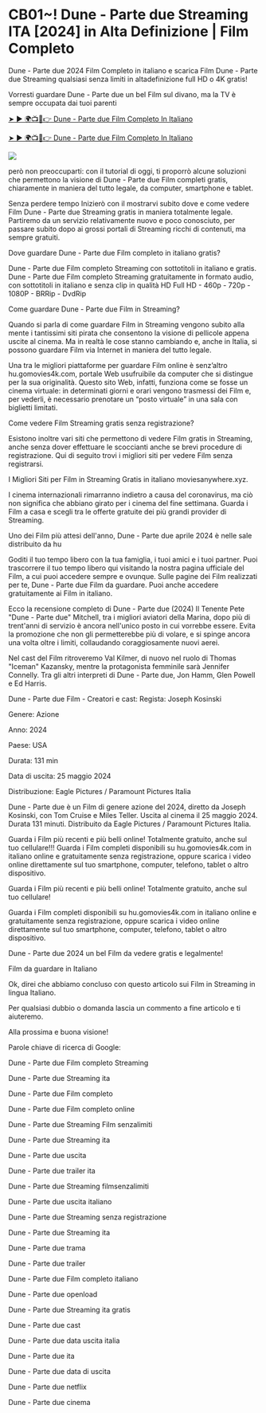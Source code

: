 # CB01~! Dune - Parte due Streaming ITA [2024] in Alta Definizione | Film Completo

Dune - Parte due 2024 Film Completo in italiano e scarica Film Dune - Parte due Streaming qualsiasi senza limiti in altadefinizione full HD o 4K gratis!

Vorresti guardare Dune - Parte due un bel Film sul divano, ma la TV è sempre occupata dai tuoi parenti

[➤ ► 🌍📺📱👉 Dune - Parte due Film Completo In Italiano](https://bit.ly/dune-part-two-2024-Full-movie)

[➤ ► 🌍📺📱👉 Dune - Parte due Film Completo In Italiano](https://bit.ly/dune-part-two-2024-Full-movie)

<a href="https://bit.ly/dune-part-two-2024-Full-movie: Part Two-2024-Full-Movie"><img src="https://www.techmehow.com/wp-content/uploads/2024/03/rgbsrteg.gif" style="max-width: 100%;"></a>


però non preoccuparti: con il tutorial di oggi, ti proporrò alcune soluzioni che permettono la visione di Dune - Parte due Film completi gratis, chiaramente in maniera del tutto legale, da computer, smartphone e tablet.

Senza perdere tempo Inizierò con il mostrarvi subito dove e come vedere Film Dune - Parte due Streaming gratis in maniera totalmente legale. Partiremo da un servizio relativamente nuovo e poco conosciuto, per passare subito dopo ai grossi portali di Streaming ricchi di contenuti, ma sempre gratuiti.

Dove guardare Dune - Parte due Film completo in italiano gratis?

Dune - Parte due Film completo Streaming con sottotitoli in italiano e gratis. Dune - Parte due Film completo Streaming gratuitamente in formato audio, con sottotitoli in italiano e senza clip in qualità HD Full HD - 460p - 720p - 1080P - BRRip - DvdRip

Come guardare Dune - Parte due Film in Streaming?

Quando si parla di come guardare Film in Streaming vengono subito alla mente i tantissimi siti pirata che consentono la visione di pellicole appena uscite al cinema. Ma in realtà le cose stanno cambiando e, anche in Italia, si possono guardare Film via Internet in maniera del tutto legale.

Una tra le migliori piattaforme per guardare Film online è senz’altro hu.gomovies4k.com, portale Web usufruibile da computer che si distingue per la sua originalità. Questo sito Web, infatti, funziona come se fosse un cinema virtuale: in determinati giorni e orari vengono trasmessi dei Film e, per vederli, è necessario prenotare un “posto virtuale” in una sala con biglietti limitati.

Come vedere Film Streaming gratis senza registrazione?

Esistono inoltre vari siti che permettono di vedere Film gratis in Streaming, anche senza dover effettuare le scoccianti anche se brevi procedure di registrazione. Qui di seguito trovi i migliori siti per vedere Film senza registrarsi.


I Migliori Siti per Film in Streaming Gratis in italiano moviesanywhere.xyz.

I cinema internazionali rimarranno indietro a causa del coronavirus, ma ciò non significa che abbiano girato per i cinema del fine settimana. Guarda i Film a casa e scegli tra le offerte gratuite dei più grandi provider di Streaming.

Uno dei Film più attesi dell'anno, Dune - Parte due aprile 2024 è nelle sale distribuito da hu

Goditi il tuo tempo libero con la tua famiglia, i tuoi amici e i tuoi partner. Puoi trascorrere il tuo tempo libero qui visitando la nostra pagina ufficiale del Film, a cui puoi accedere sempre e ovunque. Sulle pagine dei Film realizzati per te, Dune - Parte due Film da guardare. Puoi anche accedere gratuitamente ai Film in italiano.

Ecco la recensione completo di Dune - Parte due (2024)
Il Tenente Pete "Dune - Parte due" Mitchell, tra i migliori aviatori della Marina, dopo più di trent'anni di servizio è ancora nell'unico posto in cui vorrebbe essere. Evita la promozione che non gli permetterebbe più di volare, e si spinge ancora una volta oltre i limiti, collaudando coraggiosamente nuovi aerei.

Nel cast del Film ritroveremo Val Kilmer, di nuovo nel ruolo di Thomas "Iceman" Kazansky, mentre la protagonista femminile sarà Jennifer Connelly. Tra gli altri interpreti di Dune - Parte due, Jon Hamm, Glen Powell e Ed Harris.

Dune - Parte due Film - Creatori e cast:
Regista: Joseph Kosinski

Genere: Azione

Anno: 2024

Paese: USA

Durata: 131 min

Data di uscita: 25 maggio 2024

Distribuzione: Eagle Pictures / Paramount Pictures Italia

Dune - Parte due è un Film di genere azione del 2024, diretto da Joseph Kosinski, con Tom Cruise e Miles Teller. Uscita al cinema il 25 maggio 2024. Durata 131 minuti. Distribuito da Eagle Pictures / Paramount Pictures Italia.

Guarda i Film più recenti e più belli online! Totalmente gratuito, anche sul tuo cellulare!!!
Guarda i Film completi disponibili su hu.gomovies4k.com in italiano online e gratuitamente senza registrazione, oppure scarica i video online direttamente sul tuo smartphone, computer, telefono, tablet o altro dispositivo.

Guarda i Film più recenti e più belli online! Totalmente gratuito, anche sul tuo cellulare!

Guarda i Film completi disponibili su hu.gomovies4k.com in italiano online e gratuitamente senza registrazione, oppure scarica i video online direttamente sul tuo smartphone, computer, telefono, tablet o altro dispositivo.

Dune - Parte due 2024 un bel Film da vedere gratis e legalmente!

Film da guardare in Italiano

Ok, direi che abbiamo concluso con questo articolo sui Film in Streaming in lingua Italiano.

Per qualsiasi dubbio o domanda lascia un commento a fine articolo e ti aiuteremo.

Alla prossima e buona visione!

Parole chiave di ricerca di Google:

Dune - Parte due Film completo Streaming

Dune - Parte due Streaming ita

Dune - Parte due Film completo

Dune - Parte due Film completo online

Dune - Parte due Streaming Film senzalimiti

Dune - Parte due Streaming ita

Dune - Parte due uscita

Dune - Parte due trailer ita

Dune - Parte due Streaming filmsenzalimiti

Dune - Parte due uscita italiano

Dune - Parte due Streaming senza registrazione

Dune - Parte due Streaming ita

Dune - Parte due trama

Dune - Parte due trailer

Dune - Parte due Film completo italiano

Dune - Parte due openload

Dune - Parte due Streaming ita gratis

Dune - Parte due cast

Dune - Parte due data uscita italia

Dune - Parte due ita

Dune - Parte due data di uscita

Dune - Parte due netflix


Dune - Parte due cinema
